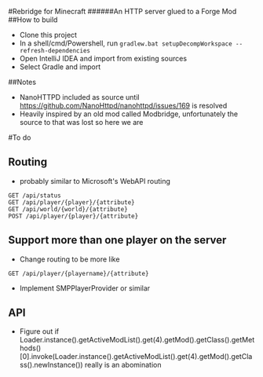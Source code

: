 ﻿#Rebridge for Minecraft
######An HTTP server glued to a Forge Mod
##How to build

* Clone this project
* In a shell/cmd/Powershell, run `gradlew.bat setupDecompWorkspace --refresh-dependencies`
* Open IntelliJ IDEA and import from existing sources
* Select Gradle and import

##Notes
* NanoHTTPD included as source until https://github.com/NanoHttpd/nanohttpd/issues/169 is resolved
* Heavily inspired by an old mod called Modbridge, unfortunately the source to that was lost so here we are

#To do
## Routing
* probably similar to Microsoft's WebAPI routing

```
GET /api/status
GET /api/player/{player}/{attribute}
GET /api/world/{world}/{attribute}
POST /api/player/{player}/{attribute}
```

## Support more than one player on the server
* Change routing to be more like

```
GET /api/player/{playername}/{attribute}
```

* Implement SMPPlayerProvider or similar

## API
* Figure out if Loader.instance().getActiveModList().get(4).getMod().getClass().getMethods()[0].invoke(Loader.instance().getActiveModList().get(4).getMod().getClass().newInstance()) really is an abomination